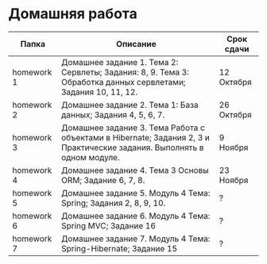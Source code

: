 # Домашняя работа

| Папка  | Описание | Срок сдачи |
| --------------- | --------------- | --------------- |
| homework 1  | Домашнее задание 1. Тема 2: Сервлеты; Задания: 8, 9. Тема 3: Обработка данных сервлетами; Задания 10, 11, 12. | 12 Октября |
| homework 2  | Домашнее задание 2. Тема 1: База данных; Задания 4, 5, 6, 7. | 26 Октября |
| homework 3  | Домашнее задание 3. Тема Работа с объектами в Hibernate; Задания 2, 3 и Практические задания. Выполнять в одном модуле. | 9 Ноября |
| homework 4  | Домашнее задание 4. Тема 3 Основы ORM; Задание 6, 7, 8. | 23 Ноября |
| homework 5  | Домашнее задание 5. Модуль 4 Тема: Spring; Задания 2, 8, 9, 10. | ? |
| homework 6  | Домашнее задание 6. Модуль 4 Тема: Spring MVC; Задание 16 | ? |
| homework 7  | Домашнее задание 7. Модуль 4 Тема: Spring-Hibernate; Задание 15 | ? |
